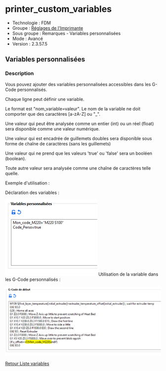 # printer_custom_variables

* Technologie : FDM
* Groupe : [Réglages de l'Imprimante](../print_settings/printer_settings.md)
* Sous groupe : Remarques - Variables personnalisées
* Mode : Avancé
* Version : 2.3.57.5

## Variables personnalisées

### Description

Vous pouvez ajouter des variables personnalisées accessibles dans les G-Code personnalisés.

Chaque ligne peut définir une variable.

Le format est "nom_variable=valeur". Le nom de la variable ne doit comporter que des caractères [a-zA-Z] ou "_".

Une valeur qui peut être analysée comme un entier (int) ou un réel (float) sera disponible comme une valeur numérique.

Une valeur qui est encadrée de guillemets doubles sera disponible sous forme de chaîne de caractères (sans les guillemets)

Une valeur qui ne prend que les valeurs 'true' ou 'false' sera un booléen (boolean).

Toute autre valeur sera analysée comme une chaîne de caractères telle quelle.

Exemple d'utilisation :

Déclaration des variables :

![Déclaration des variables](images/print_custom_variables/001.png)
Utilisation de la variable dans les G-Code personnalisés :

![Utilisation de la variable](images/print_custom_variables/002.png)


[Retour Liste variables](variable_list.md)
